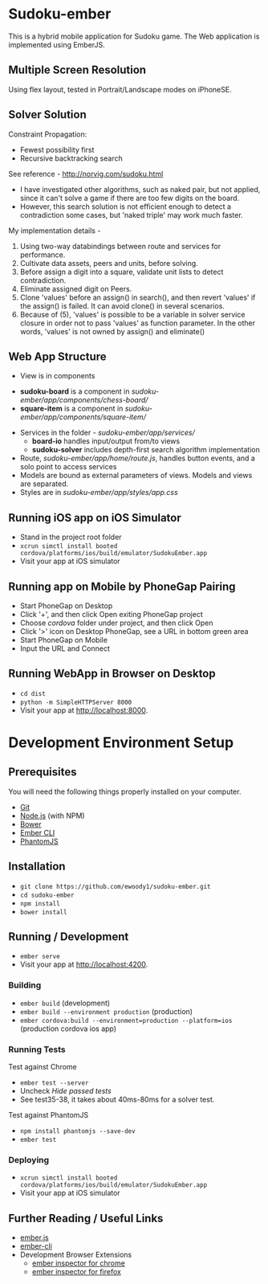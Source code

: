 # Sudoku-ember
This is a hybrid mobile application for Sudoku game.
The Web application is implemented using EmberJS.

## Multiple Screen Resolution
Using flex layout, tested in Portrait/Landscape modes on iPhoneSE.

## Solver Solution
Constraint Propagation:
* Fewest possibility first
* Recursive backtracking search

See reference - http://norvig.com/sudoku.html

* I have investigated other algorithms, such as naked pair, but not applied, since it can't solve a game if there are too few digits on the board.
* However, this search solution is not efficient enough to detect a contradiction some cases, but 'naked triple' may work much faster.

My implementation details -
1. Using two-way databindings between route and services for performance.
2. Cultivate data assets, peers and units, before solving.
3. Before assign a digit into a square, validate unit lists to detect contradiction.
4. Eliminate assigned digit on Peers.
5. Clone 'values' before an assign() in search(), and then revert 'values' if the assign() is failed. It can avoid clone() in several scenarios.
6. Because of (5), 'values' is possible to be a variable in solver service closure in order not to pass 'values' as function parameter. In the other words, 'values' is not owned by assign() and eliminate()

## Web App Structure
* View is in components
 - **sudoku-board** is a component in *sudoku-ember/app/components/chess-board/*
 - **square-item** is a component in *sudoku-ember/app/components/square-item/*
* Services in the folder - *sudoku-ember/app/services/*
   - **board-io** handles input/output from/to views
   - **sudoku-solver** includes depth-first search algorithm implementation
* Route, *sudoku-ember/app/home/route.js*, handles button events, and a solo point to access services
* Models are bound as external parameters of views. Models and views are separated.
* Styles are in *sudoku-ember/app/styles/app.css*

## Running iOS app on iOS Simulator

* Stand in the project root folder
* `xcrun simctl install booted cordova/platforms/ios/build/emulator/SudokuEmber.app`
* Visit your app at iOS simulator

## Running app on Mobile by PhoneGap Pairing
* Start PhoneGap on Desktop
* Click '+', and then click Open exiting PhoneGap project
* Choose *cordova* folder under project, and then click Open
* Click '>' icon on Desktop PhoneGap, see a URL in bottom green area
* Start PhoneGap on Mobile
* Input the URL and Connect

## Running WebApp in Browser on Desktop

* `cd dist`
* `python -m SimpleHTTPServer 8000`
* Visit your app at [http://localhost:8000](http://localhost:8000).


# Development Environment Setup

## Prerequisites

You will need the following things properly installed on your computer.

* [Git](http://git-scm.com/)
* [Node.js](http://nodejs.org/) (with NPM)
* [Bower](http://bower.io/)
* [Ember CLI](http://ember-cli.com/)
* [PhantomJS](http://phantomjs.org/)

## Installation

* `git clone https://github.com/ewoody1/sudoku-ember.git`
* `cd sudoku-ember`
* `npm install`
* `bower install`

## Running / Development

* `ember serve`
* Visit your app at [http://localhost:4200](http://localhost:4200).

### Building

* `ember build` (development)
* `ember build --environment production` (production)
* `ember cordova:build --environment=production --platform=ios` (production cordova ios app)

### Running Tests

Test against Chrome
* `ember test --server`
* Uncheck *Hide passed tests*
* See test35-38, it takes about 40ms-80ms for a solver test.  

Test against PhantomJS
* `npm install phantomjs --save-dev`
* `ember test`

### Deploying

* `xcrun simctl install booted cordova/platforms/ios/build/emulator/SudokuEmber.app`
* Visit your app at iOS simulator

## Further Reading / Useful Links

* [ember.js](http://emberjs.com/)
* [ember-cli](http://ember-cli.com/)
* Development Browser Extensions
  * [ember inspector for chrome](https://chrome.google.com/webstore/detail/ember-inspector/bmdblncegkenkacieihfhpjfppoconhi)
  * [ember inspector for firefox](https://addons.mozilla.org/en-US/firefox/addon/ember-inspector/)
